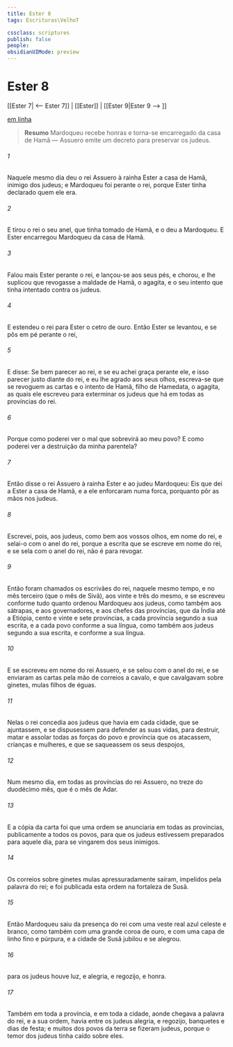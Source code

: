 ```yaml
---
title: Ester 8
tags: Escrituras\VelhoT

cssclass: scriptures
publish: false
people:
obsidianUIMode: preview
---
```


# Ester 8
[[Ester 7| <-- Ester 7]] | [[Ester]] | [[Ester 9|Ester 9 --> ]]

[em linha](https://churchofjesuschrist.org/study/scriptures/ot/esth/8?lang=por)

> __Resumo__
Mardoqueu recebe honras e torna-se encarregado da casa de Hamã — Assuero emite um decreto para preservar os judeus.

###### 1 
Naquele mesmo dia deu o rei Assuero à rainha Ester a casa de Hamã, inimigo dos judeus; e Mardoqueu foi perante o rei, porque Ester tinha declarado quem ele era.

###### 2 
E tirou o rei o seu anel, que tinha tomado de Hamã, e o deu a Mardoqueu. E Ester encarregou Mardoqueu da casa de Hamã.

###### 3 
Falou mais Ester perante o rei, e lançou-se aos seus pés, e chorou, e lhe suplicou que revogasse a maldade de Hamã, o agagita, e o seu intento que tinha intentado contra os judeus.

###### 4 
E estendeu o rei para Ester o cetro de ouro. Então Ester se levantou, e se pôs em pé perante o rei,

###### 5 
E disse: Se bem parecer ao rei, e se eu achei graça perante ele, e  isso parecer justo diante do rei, e  eu lhe agrado aos seus olhos, escreva-se que se revoguem as cartas e o intento de Hamã, filho de Hamedata, o agagita, as quais ele escreveu para exterminar os judeus que há em todas as províncias do rei.

###### 6 
Porque como poderei ver o mal que sobrevirá ao meu povo? E como poderei ver a destruição da minha parentela?

###### 7 
Então disse o rei Assuero à rainha Ester e ao judeu Mardoqueu: Eis que dei a Ester a casa de Hamã, e a ele enforcaram numa forca, porquanto  pôr as mãos nos judeus.

###### 8 
Escrevei, pois, aos judeus, como  bem aos vossos olhos, em nome do rei, e selai-o com o anel do rei, porque a escrita que se escreve em nome do rei, e se sela com o anel do rei, não é para revogar.

###### 9 
Então foram chamados os escrivães do rei, naquele mesmo tempo, e no mês terceiro (que  o mês de Sivã), aos vinte e três do mesmo, e se escreveu conforme tudo quanto ordenou Mardoqueu aos judeus, como também aos sátrapas, e aos governadores, e aos chefes das províncias, que  da Índia até a Etiópia, cento e vinte e sete províncias, a cada província segundo a sua escrita, e a cada povo conforme a sua língua, como também aos judeus segundo a sua escrita, e conforme a sua língua.

###### 10 
E se escreveu em nome do rei Assuero, e se selou com o anel do rei, e se enviaram as cartas pela mão de correios a cavalo, e que cavalgavam sobre ginetes,  mulas  filhos de éguas.

###### 11 
Nelas o rei concedia aos judeus que havia em cada cidade, que se ajuntassem, e se dispusessem para defender as suas vidas, para destruir, matar e assolar todas as forças do povo e província que os atacassem, crianças e mulheres, e que se saqueassem os seus despojos,

###### 12 
Num mesmo dia, em todas as províncias do rei Assuero, no  treze do duodécimo mês, que é o mês de Adar.

###### 13 
E a cópia da carta foi que uma ordem se anunciaria em todas as províncias, publicamente a todos os povos, para que os judeus estivessem preparados para aquele dia, para se vingarem dos seus inimigos.

###### 14 
Os correios sobre ginetes  mulas apressuradamente saíram, impelidos pela palavra do rei; e foi publicada esta ordem na fortaleza de Susã.

###### 15 
Então Mardoqueu saiu da presença do rei com uma veste real azul celeste e branco, como também com uma grande coroa de ouro, e com uma capa de linho fino e púrpura, e a cidade de Susã jubilou e se alegrou.

###### 16 
 para os judeus houve luz, e alegria, e regozijo, e honra.

###### 17 
Também em toda a província, e em toda a cidade, aonde chegava a palavra do rei, e a sua ordem, havia entre os judeus alegria, e regozijo, banquetes e dias de festa; e muitos dos povos da terra se fizeram judeus, porque o temor dos judeus tinha caído sobre eles.

